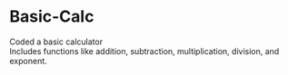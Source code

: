 # Basic-Calc
Coded a basic calculator
<br/>
Includes functions like addition, subtraction, multiplication, division, and exponent.

